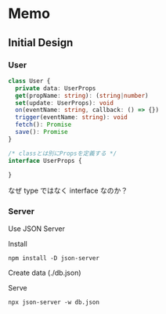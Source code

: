 # Memo

## Initial Design
### User

```ts
class User {
  private data: UserProps
  get(propName: string): (string|number)
  set(update: UserProps): void
  on(eventName: string, callback: () => {})
  trigger(eventName: string): void
  fetch(): Promise
  save(): Promise
}

/* classとは別にPropsを定義する */
interface UserProps {

}
```

なぜ type ではなく interface なのか？

### Server
Use JSON Server

Install

```shell
npm install -D json-server
```

Create data (./db.json)


Serve
```shell
npx json-server -w db.json
```
